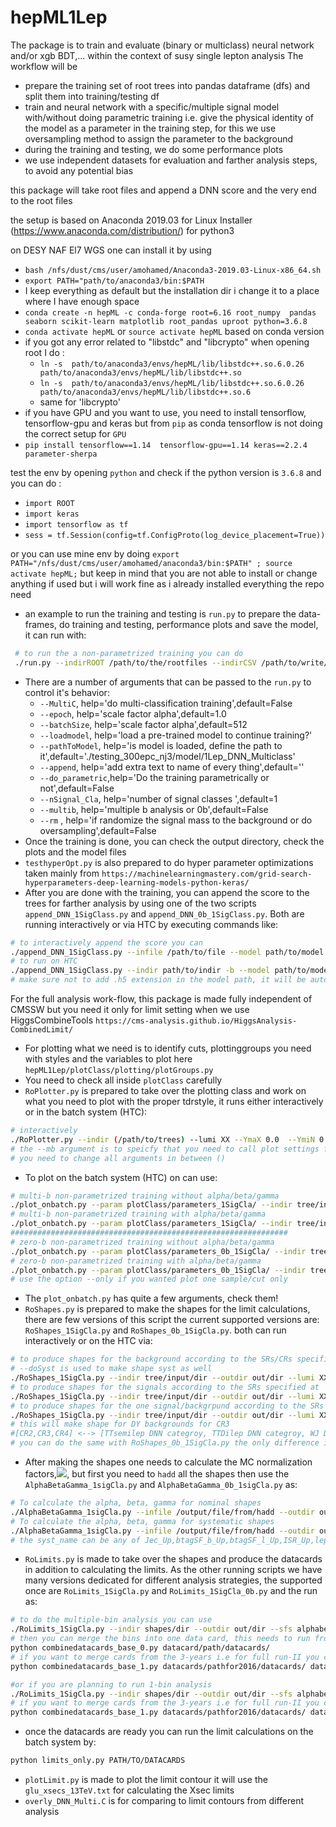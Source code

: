 # hepML1Lep
The package is to train and evaluate (binary or multiclass) neural network and/or xgb BDT,... within the context of susy single lepton analysis
The workflow will be 
 - prepare the training set of root trees into pandas dataframe (dfs) and split them into training/testing df
 - train and neural network with a specific/multiple signal model with/without doing parametric training i.e. give the physical identity of the model as a parameter in the training step, for this we use oversampling method to assign the parameter to the background
 - during the training and testing, we do some performance plots 
 - we use independent datasets for evaluation and farther analysis steps, to avoid any potential bias 

this package will take root files and append a DNN score and the very end to the root files

the setup is based on Anaconda 2019.03 for Linux Installer (https://www.anaconda.com/distribution/) for python3 

on DESY NAF El7 WGS one can install it by using 
 - ```bash /nfs/dust/cms/user/amohamed/Anaconda3-2019.03-Linux-x86_64.sh```
 - ```export PATH="path/to/anaconda3/bin:$PATH```
 - I keep everything as default but the installation dir i change it to a place where I have enough space
 - ```conda create -n hepML -c conda-forge root=6.16 root_numpy  pandas seaborn scikit-learn matplotlib root_pandas uproot python=3.6.8```
 - ```conda activate hepML``` or ```source activate hepML``` based on conda version
 - if you got any error related to "libstdc" and "libcrypto" when opening root I do : 
     - ```ln -s  path/to/anaconda3/envs/hepML/lib/libstdc++.so.6.0.26 path/to/anaconda3/envs/hepML/lib/libstdc++.so```
     - ```ln -s  path/to/anaconda3/envs/hepML/lib/libstdc++.so.6.0.26 path/to/anaconda3/envs/hepML/lib/libstdc++.so.6```
     - same for 'libcrypto'
 - if you have GPU and you want to use, you need to install tensorflow, tensorflow-gpu and keras but from `pip` as conda tensorflow is not doing the correct setup for `GPU`
 - ```pip install tensorflow==1.14  tensorflow-gpu==1.14 keras==2.2.4 parameter-sherpa```

test the env by opening `python` and check if the python version is `3.6.8` and you can do : 
 - ```import ROOT```
 - ```import keras```
 - ```import tensorflow as tf```
 - ```sess = tf.Session(config=tf.ConfigProto(log_device_placement=True))```

or you can use mine env by doing `export PATH="/nfs/dust/cms/user/amohamed/anaconda3/bin:$PATH" ; source activate hepML;` but keep in mind that you are not able to install or change anything if used but i will work fine as i already installed everything the repo need

- an example to run the training and testing is `run.py` to prepare the data-frames, do training and testing, performance plots and save the model, it can run with: 
```bash 
 # to run the a non-parametrized training you can do 
 ./run.py --indirROOT /path/to/the/rootfiles --indirCSV /path/to/write/the/csvfiles --outdir /path/to/out
```
- There are a number of arguments that can be passed to the `run.py` to control it's behavior: 
    - `--MultiC`, help='do multi-classification training',default=False
    - `--epoch`, help='scale factor alpha',default=1.0
    - `--batchSize`, help='scale factor alpha',default=512
    - `--loadmodel`, help='load a pre-trained model to continue training?'
    - `--pathToModel`, help='is model is loaded, define the path to it',default='./testing_300epc_nj3/model/1Lep_DNN_Multiclass'
    - `--append`, help='add extra text to name of every thing',default=''
    - `--do_parametric`,help='Do the training parametrically or not',default=False
    - `--nSignal_Cla`, help='number of signal classes ',default=1
    - `--multib`, help='multiple b analysis or 0b',default=False
    - `--rm` , help='if randomize the signal mass to the background or do oversampling',default=False
- Once the training is done, you can check the output directory, check the plots and the model files
- `testhyperOpt.py` is also prepared to do hyper parameter optimizations taken mainly from `https://machinelearningmastery.com/grid-search-hyperparameters-deep-learning-models-python-keras/`
- After you are done with the training, you can append the score to the trees for farther analysis by using one of the two scripts `append_DNN_1SigClass.py` and `append_DNN_0b_1SigClass.py`. Both are running interactively or via HTC by executing commands like: 
```bash 
# to interactively append the score you can
./append_DNN_1SigClass.py --infile /path/to/file --model path/to/model --outdir /path/to/out
# to run on HTC 
./append_DNN_1SigClass.py --indir path/to/indir -b --model path/to/model --outdir /path/to/out
# make sure not to add .h5 extension in the model path, it will be autocompleted by the script
```

For the full analysis work-flow, this package is made fully independent of CMSSW but you need it only for limit setting when we use HiggsCombineTools `https://cms-analysis.github.io/HiggsAnalysis-CombinedLimit/`

 - For plotting what we need is to identify cuts, plottinggroups you need with styles and the variables to plot here `hepML1Lep/plotClass/plotting/plotGroups.py`
 - You need to check all inside `plotClass` carefully 
 - `RoPlotter.py` is prepared to take over the plotting class and work on what you need to plot with the proper tdrstyle, it runs either interactively or in the batch system (HTC):
 ```bash 
 # interactively 
 ./RoPlotter.py --indir (/path/to/trees) --lumi XX --YmaX 0.0  --YmiN 0.1 --rmax 1.95 --rmin 0.05 --doRatio --year 2016 --showSF --mb --cuts plotClass/parameters_1SigCla/(cuttextfile) --varList plotClass/parameters_1SigCla/baseplots.py --scale_bkgd_toData  --outdir path/to/outdir --Smass (mgo_mlsp) --mvarList plotClass/parameters_1SigCla/Signal/mplots.py
 # the --mb argument is to speicfy that you need to call plot settings for multiple-b analysis, once you remove it it will call 0b settings
 # you need to change all arguments in between ()
 ```
 - To plot on the batch system (HTC) on can use:
 ```bash 
 # multi-b non-parametrized training without alpha/beta/gamma
./plot_onbatch.py --param plotClass/parameters_1SigCla/ --indir tree/input/dir --outdir out/dir --blind --scale --lumi XX.X --showSF
# multi-b non-parametrized training with alpha/beta/gamma
./plot_onbatch.py --param plotClass/parameters_1SigCla/ --indir tree/input/dir --outdir  out/dir --abg path/to/alphabetagamma/alphabetagammaTable.txt --blind --lumi XX.X --showSF
##############################################################
# zero-b non-parametrized training without alpha/beta/gamma
./plot_onbatch.py --param plotClass/parameters_0b_1SigCla/ --indir tree/input/dir --outdir out/dir --blind --scale --lumi XX.X --showSF
# zero-b non-parametrized training with alpha/beta/gamma
./plot_onbatch.py --param plotClass/parameters_0b_1SigCla/ --indir tree/input/dir --outdir out/dir --abg path/to/alphabetagamma/alphabetagammaTable.txt --blind --lumi XX.X --showSF
# use the option --only if you wanted plot one sample/cut only 
```
 - The `plot_onbatch.py` has quite a few arguments, check them!
 - `RoShapes.py` is prepared to make the shapes for the limit calculations, there are few versions of this script the current supported versions are: `RoShapes_1SigCla.py` and `RoShapes_0b_1SigCla.py`. both can run interactively or on the HTC via:
 ```bash 
 # to produce shapes for the background according to the SRs/CRs specified at `hepML1Lep/plotClass/search_regions.py` (-b to activate the batch submission)
 # --doSyst is used to make shape syst as well
 ./RoShapes_1SigCla.py --indir tree/input/dir --outdir out/dir --lumi XX.X -b --doSyst -Y <Year>
 # to produce shapes for the signals according to the SRs specified at `hepML1Lep/plotClass/search_regions.py` (-b to activate the batch submission)
 ./RoShapes_1SigCla.py --indir tree/input/dir --outdir out/dir --lumi XX.X -b --doSyst -Y <Yeas> --scan 
 # to produce shapes for the one signal/backgrpund according to the SRs specified at --cut argument which will be translated from `hepML1Lep/plotClass/search_regions.py` --mass the identify which mass to evaluate with (parametrized DNN)
 ./RoShapes_1SigCla.py --indir tree/input/dir --outdir out/dir --lumi XX.X --doSyst -Y <Year> -g DY -cut CR3
 # this will make shape for DY backgrounds for CR3
 #[CR2,CR3,CR4] <--> [TTsemilep DNN categroy, TTDilep DNN categroy, WJ DNN categroy]
 # you can do the same with RoShapes_0b_1SigCla.py the only difference is #[CR2,CR3] <--> [TTJets DNN categroy, WJ DNN categroy]
 ```
  - After making the shapes one needs to calculate the MC normalization factors,<img src="https://render.githubusercontent.com/render/math?math=\alpha,%20\beta,%20\gamma">, but first you need to `hadd` all the shapes then use the `AlphaBetaGamma_1sigCla.py` and `AlphaBetaGamma_0b_1sigCla.py` as:
  ```bash
  # To calculate the alpha, beta, gamma for nominal shapes
  ./AlphaBetaGamma_1sigCla.py --infile /output/file/from/hadd --outdir out/dir
  # To calculate the alpha, beta, gamma for systematic shapes
  ./AlphaBetaGamma_1sigCla.py --infile /output/file/from/hadd --outdir out/dir --syst <syst_name>
  # the syst_name can be any of Jec_Up,btagSF_b_Up,btagSF_l_Up,ISR_Up,lepSF_Up,PU_Up,TTxsec_Up,TTVxsec_Up,Wpol_Up,Wxsec_Up and also _Down variation
  ```
  - `RoLimits.py` is made to take over the shapes and produce the datacards in addition to calculating the limits. As the other running scripts we have  many versions dedicated for different analysis strategies, the supported once are `RoLimits_1SigCla.py` and `RoLimits_1SigCla_0b.py` and the run as: 
  ```bash 
  # to do the multiple-bin analysis you can use
  ./RoLimits_1SigCla.py --indir shapes/dir --outdir out/dir --sfs alphabetagamma/dir/nom/alphabetagammaTable.txt --Y <YEAR>
  # then you can merge the bins into one data card, this needs to run from CMSSW_BASE for example /nfs/dust/cms/user/amohamed/susy-desy/deepAK8/CMSSW_9_4_11/src/ and not anaconda env, make sure you login from SL6 machine and use CMSSW
  python combinedatacards_base_0.py datacard/path/datacards/
  # if you want to merge cards from the 3-years i.e for full run-II you can also use
  python combinedatacards_base_1.py datacards/pathfor2016/datacards/ datacards/pathfor2017/datacards/ datacards/pathfor2018/datacards/ out/put/datacards/
  ```
  ```bash
  #or if you are planning to run 1-bin analysis
  ./RoLimits_1SigCla.py --indir shapes/dir --outdir out/dir --sfs alphabetagamma/dir/nom/alphabetagammaTable.txt --Y <YEAR> --oneBin
  # if you want to merge cards from the 3-years i.e for full run-II you can also use 
  python combinedatacards_base_1.py datacards/pathfor2016/datacards/ datacards/pathfor2017/datacards/ datacards/pathfor2018/datacards/ out/put/datacards/
  ```
  - once the datacards are ready you can run the limit calculations on the batch system by:
  ```bash
  python limits_only.py PATH/TO/DATACARDS
  ```
  - `plotLimit.py` is made to plot the limit contour it will use the `glu_xsecs_13TeV.txt` for calculating the Xsec limits
  - `overly_DNN_Multi.C` is for comparing to limit contours from different analysis 


